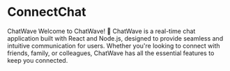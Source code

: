 # ConnectChat
ChatWave Welcome to ChatWave! 🌊  ChatWave is a real-time chat application built with React and Node.js, designed to provide seamless and intuitive communication for users. Whether you're looking to connect with friends, family, or colleagues, ChatWave has all the essential features to keep you connected.
